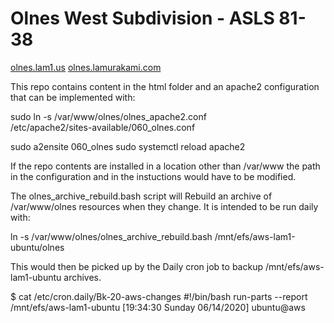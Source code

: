 # Olnes West Subdivision - ASLS 81-38

[olnes.lam1.us](http://olnes.lam1.us/)
[olnes.lamurakami.com](http://olnes.lamurakami.com/)

This repo contains content in the html folder and an apache2 configuration
that can be implemented with:

 sudo ln -s /var/www/olnes/olnes_apache2.conf \
 /etc/apache2/sites-available/060_olnes.conf

 sudo a2ensite 060_olnes
 sudo systemctl reload apache2

If the repo contents are installed in a location other than /var/www
the path in the configuration and in the instuctions would have to be modified.

The olnes_archive_rebuild.bash script will Rebuild an archive of /var/www/olnes
resources when they change.  It is intended to be run daily with:

 ln -s /var/www/olnes/olnes_archive_rebuild.bash /mnt/efs/aws-lam1-ubuntu/olnes

This would then be picked up by the Daily cron job to backup
/mnt/efs/aws-lam1-ubuntu archives.

 $ cat /etc/cron.daily/Bk-20-aws-changes
 #!/bin/bash
 run-parts --report /mnt/efs/aws-lam1-ubuntu
 [19:34:30 Sunday 06/14/2020] ubuntu@aws
